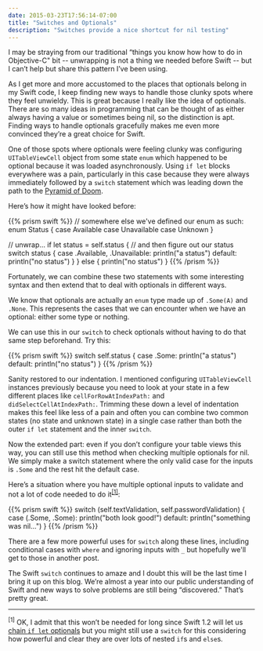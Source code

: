 ```yaml
---
date: 2015-03-23T17:56:14-07:00
title: "Switches and Optionals"
description: "Switches provide a nice shortcut for nil testing"
---
```

I may be straying from our traditional “things you know how how to do in Objective-C" bit -- unwrapping is not a thing we needed before Swift -- but I can’t help but share this pattern I’ve been using.

As I get more and more accustomed to the places that optionals belong in my Swift code, I keep finding new ways to handle those clunky spots where they feel unwieldy. This is great because I really like the idea of optionals. There are so many ideas in programming that can be thought of as either always having a value or sometimes being nil, so the distinction is apt. Finding ways to handle optionals gracefully makes me even more convinced they’re a great choice for Swift.

One of those spots where optionals were feeling clunky was configuring `UITableViewCell` object from some state `enum` which happened to be optional because it was loaded asynchronously. Using `if let` blocks everywhere was a pain, particularly in this case because they were always immediately followed by a `switch` statement which was leading down the path to the [Pyramid of Doom](http://blog.scottlogic.com/2014/12/08/swift-optional-pyramids-of-doom.html).

Here’s how it might have looked before:

{{% prism swift %}}
// somewhere else we've defined our enum as such:
enum Status {
  case Available
  case Unavailable
  case Unknown
}

// unwrap...
if let status = self.status {
  // and then figure out our status
  switch status {
  case .Available, .Unavailable:
    println("a status")
  default:
    println("no status")
  }
} else {
  println("no status")
}
{{% /prism %}}

Fortunately, we can combine these two statements with some interesting syntax and then extend that to deal with optionals in different ways.

We know that optionals are actually an `enum` type made up of `.Some(A)` and `.None`. This represents the cases that we can encounter when we have an optional: either some type or nothing.

We can use this in our `switch` to check optionals without having to do that same step beforehand. Try this:

{{% prism swift %}}
switch self.status {
case .Some:
  println("a status")
default:
  println("no status")
}
{{% /prism %}}

Sanity restored to our indentation. I mentioned configuring `UITableViewCell` instances previously because you need to look at your state in a few different places like `cellForRowAtIndexPath:` and `didSelectCellAtIndexPath:`. Trimming these down a level of indentation makes this feel like less of a pain and often you can combine two common states (no state and unknown state) in a single case rather than both the outer `if let` statement and the inner `switch`.

Now the extended part: even if you don’t configure your table views this way, you can still use this method when checking multiple optionals for nil. We simply make a switch statement where the only valid case for the inputs is `.Some` and the rest hit the default case.

Here’s a situation where you have multiple optional inputs to validate and not a lot of code needed to do it<sup><a href="#noteone">[1]</a></sup>:

{{% prism swift %}}
switch (self.textValidation, self.passwordValidation) {
case (.Some, .Some):
  println("both look good!")
default:
  println("something was nil...")
}
{{% /prism %}}

There are a few more powerful uses for `switch` along these lines, including conditional cases with `where` and ignoring inputs with `_` but hopefully we'll get to those in another post.

The Swift `switch` continues to amaze and I doubt this will be the last time I bring it up on this blog. We’re almost a year into our public understanding of Swift and new ways to solve problems are still being “discovered.” That’s pretty great.

---

<sup><span id="noteone">[1]</span></sup> OK, I admit that this won’t be needed for long since Swift 1.2 will let us [chain `if let` optionals](http://nshipster.com/swift-1.2/) but you might still use a `switch` for this considering how powerful and clear they are over lots of nested `if`s and `else`s.
